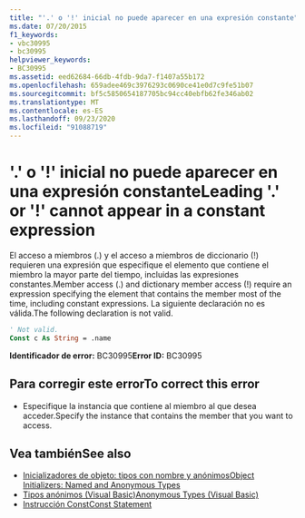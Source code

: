 ```yaml
---
title: "'.' o '!' inicial no puede aparecer en una expresión constante"
ms.date: 07/20/2015
f1_keywords:
- vbc30995
- bc30995
helpviewer_keywords:
- BC30995
ms.assetid: eed62684-66db-4fdb-9da7-f1407a55b172
ms.openlocfilehash: 659adee469c3976293c0690ce41e0d7c9fe51b07
ms.sourcegitcommit: bf5c5850654187705bc94cc40ebfb62fe346ab02
ms.translationtype: MT
ms.contentlocale: es-ES
ms.lasthandoff: 09/23/2020
ms.locfileid: "91088719"
---
```

# <a name="leading--or--cannot-appear-in-a-constant-expression"></a><span data-ttu-id="89483-102">'.' o '!' inicial no puede aparecer en una expresión constante</span><span class="sxs-lookup"><span data-stu-id="89483-102">Leading '.' or '!' cannot appear in a constant expression</span></span>

<span data-ttu-id="89483-103">El acceso a miembros (.) y el acceso a miembros de diccionario (!) requieren una expresión que especifique el elemento que contiene el miembro la mayor parte del tiempo, incluidas las expresiones constantes.</span><span class="sxs-lookup"><span data-stu-id="89483-103">Member access (.) and dictionary member access (!) require an expression specifying the element that contains the member most of the time, including constant expressions.</span></span> <span data-ttu-id="89483-104">La siguiente declaración no es válida.</span><span class="sxs-lookup"><span data-stu-id="89483-104">The following declaration is not valid.</span></span>  
  
```vb  
' Not valid.  
Const c As String = .name  
```  
  
 <span data-ttu-id="89483-105">**Identificador de error:** BC30995</span><span class="sxs-lookup"><span data-stu-id="89483-105">**Error ID:** BC30995</span></span>  
  
## <a name="to-correct-this-error"></a><span data-ttu-id="89483-106">Para corregir este error</span><span class="sxs-lookup"><span data-stu-id="89483-106">To correct this error</span></span>  
  
- <span data-ttu-id="89483-107">Especifique la instancia que contiene al miembro al que desea acceder.</span><span class="sxs-lookup"><span data-stu-id="89483-107">Specify the instance that contains the member that you want to access.</span></span>  
  
## <a name="see-also"></a><span data-ttu-id="89483-108">Vea también</span><span class="sxs-lookup"><span data-stu-id="89483-108">See also</span></span>

- [<span data-ttu-id="89483-109">Inicializadores de objeto: tipos con nombre y anónimos</span><span class="sxs-lookup"><span data-stu-id="89483-109">Object Initializers: Named and Anonymous Types</span></span>](../programming-guide/language-features/objects-and-classes/object-initializers-named-and-anonymous-types.md)
- [<span data-ttu-id="89483-110">Tipos anónimos (Visual Basic)</span><span class="sxs-lookup"><span data-stu-id="89483-110">Anonymous Types (Visual Basic)</span></span>](../programming-guide/language-features/objects-and-classes/anonymous-types.md)
- [<span data-ttu-id="89483-111">Instrucción Const</span><span class="sxs-lookup"><span data-stu-id="89483-111">Const Statement</span></span>](../language-reference/statements/const-statement.md)
